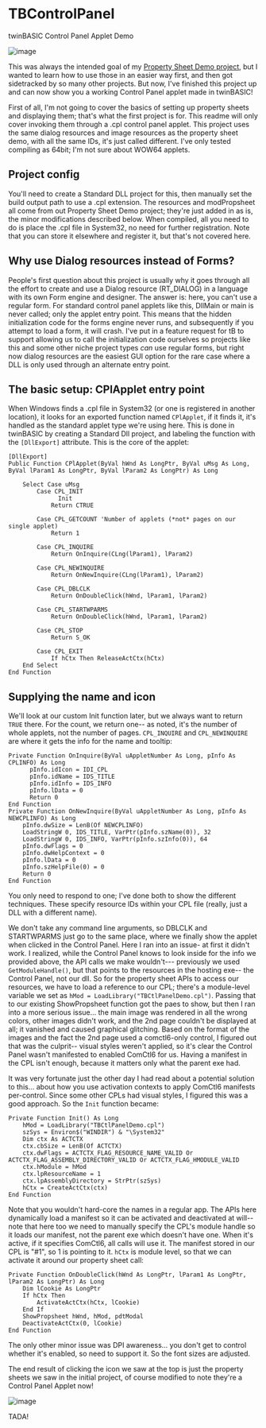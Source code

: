# TBControlPanel
twinBASIC Control Panel Applet Demo

![image](https://github.com/fafalone/TBControlPanel/assets/7834493/96c9f525-bc23-49a9-a617-e44194b28095)

This was always the intended goal of my [Property Sheet Demo project](https://github.com/fafalone/PropsheetDemo), but I wanted to learn how to use those in an easier way first, and then got sidetracked by so many other projects. But now, I've finished this project up and can now show you a working Control Panel applet made in twinBASIC!

First of all, I'm not going to cover the basics of setting up property sheets and displaying them; that's what the first project is for. This readme will only cover invoking them through a .cpl control panel applet. This project uses the same dialog resources and image resources as the property sheet demo, with all the same IDs, it's just called different. I've only tested compiling as 64bit; I'm not sure about WOW64 applets.

## Project config
You'll need to create a Standard DLL project for this, then manually set the build output path to use a .cpl extension. The resources and modPropsheet all come from out Property Sheet Demo project; they're just added in as is, the minor modifications described below. When compiled, all you need to do is place the .cpl file in System32, no need for further registration. Note that you can store it elsewhere and register it, but that's not covered here.

## Why use Dialog resources instead of Forms?

People's first question about this project is usually why it goes through all the effort to create and use a Dialog resource (RT_DIALOG) in a language with its own Form engine and designer. The answer is: here, you can't use a regular form. For standard control panel applets like this, DllMain or main is never called; only the applet entry point. This means that the hidden initialization code for the forms engine never runs, and subsequently if you attempt to load a form, it will crash. I've put in a feature request for tB to support allowing us to call the initialization code ourselves so projects like this and some other niche project types *can* use regular forms, but right now dialog resources are the easiest GUI option for the rare case where a DLL is only used through an alternate entry point.


## The basic setup: CPlApplet entry point

When Windows finds a .cpl file in System32 (or one is registered in another location), it looks for an exported function named `CPlApplet`, if it finds it, it's handled as the standard applet type we're using here. This is done in twinBASIC by creating a Standard Dll project, and labeling the function with the `[DllExport]` attribute. This is the core of the applet:

```vba
[DllExport]
Public Function CPlApplet(ByVal hWnd As LongPtr, ByVal uMsg As Long, ByVal lParam1 As LongPtr, ByVal lParam2 As LongPtr) As Long

    Select Case uMsg
        Case CPL_INIT
              Init
            Return CTRUE
        
        Case CPL_GETCOUNT 'Number of applets (*not* pages on our single applet)
            Return 1
            
        Case CPL_INQUIRE
            Return OnInquire(CLng(lParam1), lParam2)
            
        Case CPL_NEWINQUIRE
            Return OnNewInquire(CLng(lParam1), lParam2)
            
        Case CPL_DBLCLK
            Return OnDoubleClick(hWnd, lParam1, lParam2)
            
        Case CPL_STARTWPARMS
            Return OnDoubleClick(hWnd, lParam1, lParam2)
            
        Case CPL_STOP
            Return S_OK
        
        Case CPL_EXIT
            If hCtx Then ReleaseActCtx(hCtx)
    End Select
End Function
```

## Supplying the name and icon

We'll look at our custom Init function later, but we always want to return `TRUE` there. For the count, we return one-- as noted, it's the number of whole applets, not the number of pages. `CPL_INQUIRE` and `CPL_NEWINQUIRE` are where it gets the info for the name and tooltip:

```vba
Private Function OnInquire(ByVal uAppletNumber As Long, pInfo As CPLINFO) As Long
      pInfo.idIcon = IDI_CPL
      pInfo.idName = IDS_TITLE
      pInfo.idInfo = IDS_INFO
      pInfo.lData = 0
      Return 0
End Function
Private Function OnNewInquire(ByVal uAppletNumber As Long, pInfo As NEWCPLINFO) As Long
    pInfo.dwSize = LenB(Of NEWCPLINFO)
    LoadStringW 0, IDS_TITLE, VarPtr(pInfo.szName(0)), 32
    LoadStringW 0, IDS_INFO, VarPtr(pInfo.szInfo(0)), 64
    pInfo.dwFlags = 0
    pInfo.dwHelpContext = 0
    pInfo.lData = 0
    pInfo.szHelpFile(0) = 0
    Return 0
End Function
```

You only need to respond to one; I've done both to show the different techniques. These specify resource IDs within your CPL file (really, just a DLL with a different name). 

We don't take any command line arguments, so DBLCLK and STARTWPARMS just go to the same place, where we finally show the applet when clicked in the Control Panel. Here I ran into an issue- at first it didn't work. I realized, while the Control Panel knows to look inside for the info we provided above, the API calls we make wouldn't--- previously we used `GetModuleHandle()`, but that points to the resources in the hosting exe-- the Control Panel, not our dll. So for the property sheet APIs to access our resources, we have to load a reference to our CPL; there's a module-level variable we set as `hMod = LoadLibrary("TBCtlPanelDemo.cpl")`. Passing that to our existing ShowPropsheet function got the paes to show, but then I ran into a more serious issue... the main image was rendered in all the wrong colors, other images didn't work, and the 2nd page couldn't be displayed at all; it vanished and caused graphical glitching. Based on the format of the images and the fact the 2nd page used a comctl6-only control, I figured out that was the culprit-- visual styles weren't applied, so it's clear the Control Panel wasn't manifested to enabled ComCtl6 for us. Having a manifest in the CPL isn't enough, because it matters only what the parent exe had. 

It was very fortunate just the other day I had read about a potential solution to this... about how you use activation contexts to apply ComCtl6 manifests per-control. Since some other CPLs had visual styles, I figured this was a good approach. So the `Init` function became:

```vba
Private Function Init() As Long
    hMod = LoadLibrary("TBCtlPanelDemo.cpl")
    szSys = Environ$("WINDIR") & "\System32"
    Dim ctx As ACTCTX
    ctx.cbSize = LenB(Of ACTCTX)
    ctx.dwFlags = ACTCTX_FLAG_RESOURCE_NAME_VALID Or ACTCTX_FLAG_ASSEMBLY_DIRECTORY_VALID Or ACTCTX_FLAG_HMODULE_VALID
    ctx.hModule = hMod
    ctx.lpResourceName = 1
    ctx.lpAssemblyDirectory = StrPtr(szSys)
    hCtx = CreateActCtx(ctx)
End Function
```

Note that you wouldn't hard-core the names in a regular app. The APIs here dynamically load a manifest so it can be activated and deactivated at will-- note that here too we need to manually specify the CPL's module handle so it loads our manifest, not the parent exe which doesn't have one. When it's active, if it specifies ComCtl6, all calls will use it. The manifest stored in our CPL is "#1", so 1 is pointing to it. `hCtx` is module level, so that we can activate it around our property sheet call:

```vba
Private Function OnDoubleClick(hWnd As LongPtr, lParam1 As LongPtr, lParam2 As LongPtr) As Long
    Dim lCookie As LongPtr
    If hCtx Then
        ActivateActCtx(hCtx, lCookie)
    End If
    ShowPropsheet hWnd, hMod, pdtModal
    DeactivateActCtx(0, lCookie)
End Function
```

The only other minor issue was DPI awareness... you don't get to control whether it's enabled, so need to support it. So the font sizes are adjusted.

The end result of clicking the icon we saw at the top is just the property sheets we saw in the initial project, of course modified to note they're a Control Panel Applet now!

![image](https://github.com/fafalone/TBControlPanel/assets/7834493/3d4dd582-769b-476a-a30a-468b24f3f775)

TADA!

